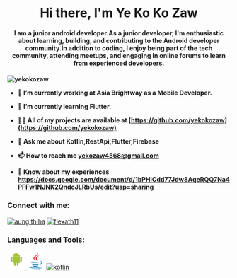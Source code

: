 <h1 align="center">Hi there, I'm Ye Ko Ko Zaw</h1>
<h4 align="center">I am a junior android developer.As a junior developer, I'm enthusiastic about learning, building, and contributing to the Android developer community.In addition to coding, I enjoy being part of the tech community, attending meetups, and engaging in online forums to learn from experienced developers.</h4>
<h4 align="center>https://drive.google.com/file/d/1oHy3AB5pe9zatC9UUCfgMh3EjgmnuBgj/view?usp=sharing</h4>


<img align="right" alt="Coding" width="400" src="https://media0.giphy.com/media/qgQUggAC3Pfv687qPC/giphy.gif?cid=ecf05e47p9zb8195k3c1sj75g728jkxpmn91tul9nws7wsc1&rid=giphy.gif&ct=g">

<p align="left"> <img src="https://komarev.com/ghpvc/?username=yekokozaw&label=Profile%20views&color=0e75b6&style=flat" alt="yekokozaw" /> </p>

- 🔭 I’m currently working at Asia Brightway as a Mobile Developer.

- 🌱 I’m currently learning **Flutter.**

- 👨‍💻 All of my projects are available at [https://github.com/yekokozaw](https://github.com/yekokozaw)

- 💬 Ask me about **Kotlin,RestApi,Flutter,Firebase**

- 📫 How to reach me yekozaw4568@gmail.com

- 📄 Know about my experiences https://docs.google.com/document/d/1bPHICdd77Jdw8AqeRQQ7Na4PFFw1NJNK2QndcJLRbUs/edit?usp=sharing

<h3 align="left">Connect with me:</h3>
<p align="left">
<a href="https://www.facebook.com/yorkozel" target="blank"><img align="center" src="https://raw.githubusercontent.com/rahuldkjain/github-profile-readme-generator/master/src/images/icons/Social/facebook.svg" alt="aung thiha" height="30" width="40" /></a>
<a href="https://instagram.com/yorkozel" target="blank"><img align="center" src="https://raw.githubusercontent.com/rahuldkjain/github-profile-readme-generator/master/src/images/icons/Social/instagram.svg" alt="flexath11" height="30" width="40" /></a>
</p>

<h3 align="left">Languages and Tools:</h3>
<p align="left"> <a href="https://developer.android.com" target="_blank" rel="noreferrer"> <img src="https://raw.githubusercontent.com/devicons/devicon/master/icons/android/android-original-wordmark.svg" alt="android" width="40" height="40"/> </a> <a href="https://www.java.com" target="_blank" rel="noreferrer"> <img src="https://raw.githubusercontent.com/devicons/devicon/master/icons/java/java-original.svg" alt="java" width="40" height="40"/> </a> <a href="https://kotlinlang.org" target="_blank" rel="noreferrer"> <img src="https://www.vectorlogo.zone/logos/kotlinlang/kotlinlang-icon.svg" alt="kotlin" width="40" height="40"/> </a> </p>
